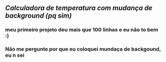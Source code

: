 
## *Calculadora de temperatura com mudança de background (pq sim)*
### meu primeiro projeto deu mais que 100 linhas e eu **não to bem :)** 
### Não me pergunte por que eu coloquei mundaça de backgound, eu n sei
